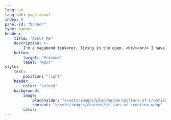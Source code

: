 ```yaml
---
lang: en
lang-ref: page-about
index: 0
panel-id: "banner"
type: banner
header:
    title: "About Me"
    description: >-
        I'm a vagabond tinkerer, living in the open. <br/><br/> I have a kink for tensors, I love functional programming and processing signals for hidden meaning. <br/><br/>I spend what's left of my time in remote places, they bring me back to the present to feel and think my way, literally.<br/><br/>~~~~~~~~*\o/~~~~~/\*~~~~~~~
    button:
        target: "#resume"
        label: "Next"
style:
    text:
        position: "right"
    header:
        color: "color0"
    background:
        image:
            placeholder: "assets/images/placeholder/pillars-of-creation.webp"
            content: "assets/images/content/pillars-of-creation.webp"
        color:
---
```

